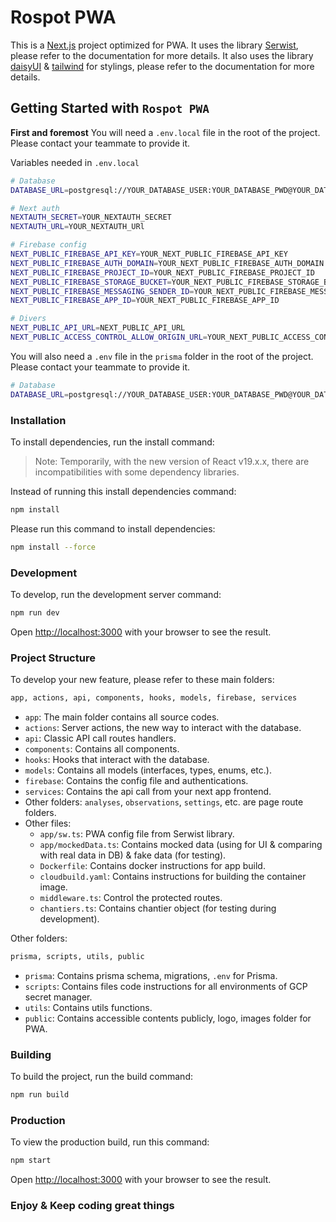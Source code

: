 # Rospot PWA

This is a [Next.js](https://nextjs.org) project optimized for PWA.
It uses the library [Serwist](https://serwist.pages.dev/), please refer to the documentation for more details.
It also uses the library [daisyUI](https://daisyui.com/) & [tailwind](https://tailwindcss.com/) for stylings, please refer to the documentation for more details.

## Getting Started with `Rospot PWA`

**First and foremost**
You will need a `.env.local` file in the root of the project. Please contact your teammate to provide it.

Variables needed in `.env.local`

```bash
# Database
DATABASE_URL=postgresql://YOUR_DATABASE_USER:YOUR_DATABASE_PWD@YOUR_DATABASE_HOST:YOUR_DATABASE_PORT/YOUR_DATABASE_NAME

# Next auth
NEXTAUTH_SECRET=YOUR_NEXTAUTH_SECRET
NEXTAUTH_URL=YOUR_NEXTAUTH_URl

# Firebase config
NEXT_PUBLIC_FIREBASE_API_KEY=YOUR_NEXT_PUBLIC_FIREBASE_API_KEY
NEXT_PUBLIC_FIREBASE_AUTH_DOMAIN=YOUR_NEXT_PUBLIC_FIREBASE_AUTH_DOMAIN
NEXT_PUBLIC_FIREBASE_PROJECT_ID=YOUR_NEXT_PUBLIC_FIREBASE_PROJECT_ID
NEXT_PUBLIC_FIREBASE_STORAGE_BUCKET=YOUR_NEXT_PUBLIC_FIREBASE_STORAGE_BUCKET
NEXT_PUBLIC_FIREBASE_MESSAGING_SENDER_ID=YOUR_NEXT_PUBLIC_FIREBASE_MESSAGING_SENDER_ID
NEXT_PUBLIC_FIREBASE_APP_ID=YOUR_NEXT_PUBLIC_FIREBASE_APP_ID

# Divers
NEXT_PUBLIC_API_URL=NEXT_PUBLIC_API_URL
NEXT_PUBLIC_ACCESS_CONTROL_ALLOW_ORIGIN_URL=YOUR_NEXT_PUBLIC_ACCESS_CONTROL_ALLOW_ORIGIN_URL
```

You will also need a `.env` file in the `prisma` folder in the root of the project. Please contact your teammate to provide it.

```bash
# Database
DATABASE_URL=postgresql://YOUR_DATABASE_USER:YOUR_DATABASE_PWD@YOUR_DATABASE_HOST:YOUR_DATABASE_PORT/YOUR_DATABASE_NAME
```

### Installation

To install dependencies, run the install command:

> Note: Temporarily, with the new version of React v19.x.x, there are incompatibilities with some dependency libraries.

Instead of running this install dependencies command:

```bash
npm install
```

Please run this command to install dependencies:

```bash
npm install --force
```

### Development

To develop, run the development server command:

```bash
npm run dev
```

Open [http://localhost:3000](http://localhost:3000) with your browser to see the result.

### Project Structure

To develop your new feature, please refer to these main folders:

```bash
app, actions, api, components, hooks, models, firebase, services
```

- `app`: The main folder contains all source codes.
- `actions`: Server actions, the new way to interact with the database.
- `api`: Classic API call routes handlers.
- `components`: Contains all components.
- `hooks`: Hooks that interact with the database.
- `models`: Contains all models (interfaces, types, enums, etc.).
- `firebase`: Contains the config file and authentications.
- `services`: Contains the api call from your next app frontend.
- Other folders: `analyses`, `observations`, `settings`, etc. are page route folders.
- Other files:
  - `app/sw.ts`: PWA config file from Serwist library.
  - `app/mockedData.ts`: Contains mocked data (using for UI & comparing with real data in DB) & fake data (for testing).
  - `Dockerfile`: Contains docker instructions for app build.
  - `cloudbuild.yaml`: Contains instructions for building the container image.
  - `middleware.ts`: Control the protected routes.
  - `chantiers.ts`: Contains chantier object (for testing during development).

Other folders:

```bash
prisma, scripts, utils, public
```

- `prisma`: Contains prisma schema, migrations, `.env` for Prisma.
- `scripts`: Contains files code instructions for all environments of GCP secret manager.
- `utils`: Contains utils functions.
- `public`: Contains accessible contents publicly, logo, images folder for PWA.

### Building

To build the project, run the build command:

```bash
npm run build
```

### Production

To view the production build, run this command:

```bash
npm start
```

Open [http://localhost:3000](http://localhost:3000) with your browser to see the result.

### Enjoy & Keep coding great things
